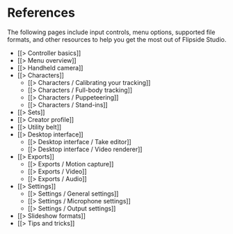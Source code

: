 # References

The following pages include input controls, menu options, supported file formats, and other resources to help you get the most out of Flipside Studio.

* [[> Controller basics]]
* [[> Menu overview]]
* [[> Handheld camera]]
* [[> Characters]]
    * [[> Characters / Calibrating your tracking]]
    * [[> Characters / Full-body tracking]]
    * [[> Characters / Puppeteering]]
    * [[> Characters / Stand-ins]]
* [[> Sets]]
* [[> Creator profile]]
* [[> Utility belt]]
* [[> Desktop interface]]
  * [[> Desktop interface / Take editor]]
  * [[> Desktop interface / Video renderer]]
* [[> Exports]]
  * [[> Exports / Motion capture]]
  * [[> Exports / Video]]
  * [[> Exports / Audio]]
* [[> Settings]]
  * [[> Settings / General settings]]
  * [[> Settings / Microphone settings]]
  * [[> Settings / Output settings]]
* [[> Slideshow formats]]
* [[> Tips and tricks]]
